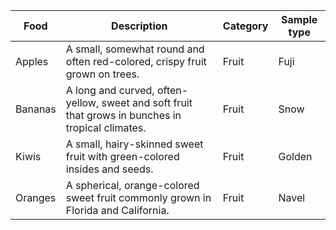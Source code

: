 <head>
<script
  src="https://code.jquery.com/jquery-3.4.1.min.js"
  integrity="sha256-CSXorXvZcTkaix6Yvo6HppcZGetbYMGWSFlBw8HfCJo="
  crossorigin="anonymous"></script>
<link rel="stylesheet" type="text/css" href="//cdn.datatables.net/1.10.13/css/jquery.dataTables.css">
<script type="text/javascript" charset="utf8" src="//cdn.datatables.net/1.10.20/js/jquery.dataTables.min.js"></script>
<script>
      $(document).ready(function(){
          $('div.datatable-begin').nextUntil('div.datatable-end', 'table').addClass('display');
          $('table.display').DataTable( {
              paging: true,
              stateSave: true,
              searching: true
          });
       });
</script>
</head>



<div class="datatable-begin"></div>
<table>
<thead>
<tr>
<th>Food</th>
<th>Description</th>
<th>Category</th>
<th>Sample type</th>
</tr>
</thead>
<tbody>
<tr>
<td>Apples</td>
<td>A small, somewhat round and often red-colored, crispy fruit grown on trees.</td>
<td>Fruit</td>
<td>Fuji</td>
</tr>
<tr>
<td>Bananas</td>
<td>A long and curved, often-yellow, sweet and soft fruit that grows in bunches in tropical climates.</td>
<td>Fruit</td>
<td>Snow</td>
</tr>
<tr>
<td>Kiwis</td>
<td>A small, hairy-skinned sweet fruit with green-colored insides and seeds.</td>
<td>Fruit</td>
<td>Golden</td>
</tr>
<tr>
<td>Oranges</td>
<td>A spherical, orange-colored sweet fruit commonly grown in Florida and California.</td>
<td>Fruit</td>
<td>Navel</td>
</tr>
</tbody>
</table>
<div class="datatable-end"></div>

